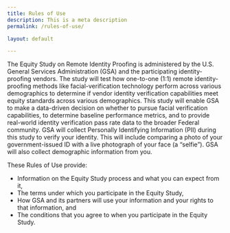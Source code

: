 ```yaml
---
title: Rules of Use
description: This is a meta description
permalink: /rules-of-use/

layout: default

---
```


The Equity Study on Remote Identity Proofing is administered by the U.S. General Services Administration (GSA) and the participating identity-proofing vendors. The study will test how one-to-one (1:1) remote identity-proofing methods like facial-verification technology perform across various demographics to determine if vendor identity verification capabilities meet equity standards across various demographics. This study will enable GSA to make a data-driven decision on whether to pursue facial verification capabilities, to determine baseline performance metrics, and to provide real-world identity verification pass rate data to the broader Federal community. GSA will collect Personally Identifying Information (PII) during this study to verify your identity. This will include comparing a photo of your government-issued ID with a live photograph of your face (a “selfie”). GSA will also collect demographic information from you.

These Rules of Use provide:

- Information on the Equity Study process and what you can expect from it,
- The terms under which you participate in the Equity Study,
- How GSA and its partners will use your information and your rights to that information, and
- The conditions that you agree to when you participate in the Equity Study.
